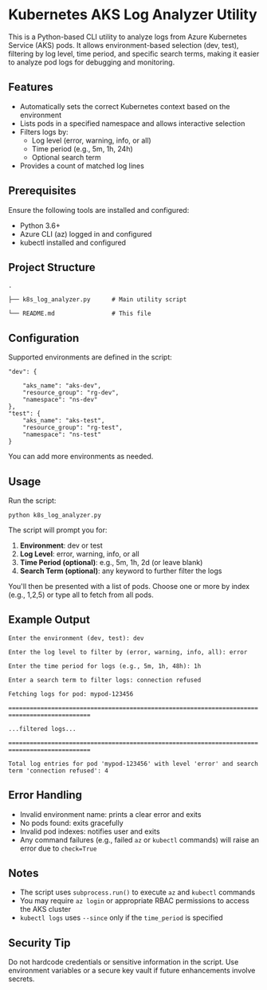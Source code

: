 # Kubernetes AKS Log Analyzer Utility

This is a Python-based CLI utility to analyze logs from Azure Kubernetes Service (AKS) pods. It allows environment-based selection (dev, test), filtering by log level, time period, and specific search terms, making it easier to analyze pod logs for debugging and monitoring.

## Features

* Automatically sets the correct Kubernetes context based on the environment
* Lists pods in a specified namespace and allows interactive selection
* Filters logs by:
   * Log level (error, warning, info, or all)
   * Time period (e.g., 5m, 1h, 24h)
   * Optional search term
* Provides a count of matched log lines

## Prerequisites
Ensure the following tools are installed and configured:

* Python 3.6+
* Azure CLI (az) logged in and configured
* kubectl installed and configured

## Project Structure
`.`

`├── k8s_log_analyzer.py      # Main utility script`

`└── README.md                # This file`

## Configuration
Supported environments are defined in the script:

    "dev": {
    
        "aks_name": "aks-dev", 
        "resource_group": "rg-dev", 
        "namespace": "ns-dev"
    },
    "test": {
        "aks_name": "aks-test", 
        "resource_group": "rg-test", 
        "namespace": "ns-test"
    }

You can add more environments as needed.

## Usage
Run the script:

`python k8s_log_analyzer.py`

The script will prompt you for:
1. **Environment**: dev or test
2. **Log Level**: error, warning, info, or all
3. **Time Period (optional)**: e.g., 5m, 1h, 2d (or leave blank)
4. **Search Term (optional)**: any keyword to further filter the logs

You'll then be presented with a list of pods. Choose one or more by index (e.g., 1,2,5) or type all to fetch from all pods.

## Example Output

`Enter the environment (dev, test): dev`

`Enter the log level to filter by (error, warning, info, all): error` 

`Enter the time period for logs (e.g., 5m, 1h, 48h): 1h`

`Enter a search term to filter logs: connection refused`


`Fetching logs for pod: mypod-123456`

`=============================================================================================`

`...filtered logs...`

`=============================================================================================`

`Total log entries for pod 'mypod-123456' with level 'error' and search term 'connection refused': 4`

## Error Handling
* Invalid environment name: prints a clear error and exits
* No pods found: exits gracefully
* Invalid pod indexes: notifies user and exits
* Any command failures (e.g., failed `az` or `kubectl` commands) will raise an error due to `check=True`

## Notes
* The script uses `subprocess.run()` to execute `az` and `kubectl` commands
* You may require `az login` or appropriate RBAC permissions to access the AKS cluster
* `kubectl logs` uses `--since` only if the `time_period` is specified

## Security Tip
Do not hardcode credentials or sensitive information in the script. Use environment variables or a secure key vault if future enhancements involve secrets.
